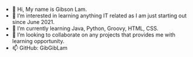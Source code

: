- 👋 Hi, My name is Gibson Lam.
- 👀 I’m interested in learning anything IT related as I am just starting out since June 2021.
- 🌱 I’m currently learning Java, Python, Groovy, HTML, CSS.
- 💞️ I’m looking to collaborate on any projects that provides me with learning opportunity. 
- 📫 GitHub: GibGibLam

<!---
GibGibLam/GibGibLam is a ✨ special ✨ repository because its `README.md` (this file) appears on your GitHub profile.
You can click the Preview link to take a look at your changes.
--->
